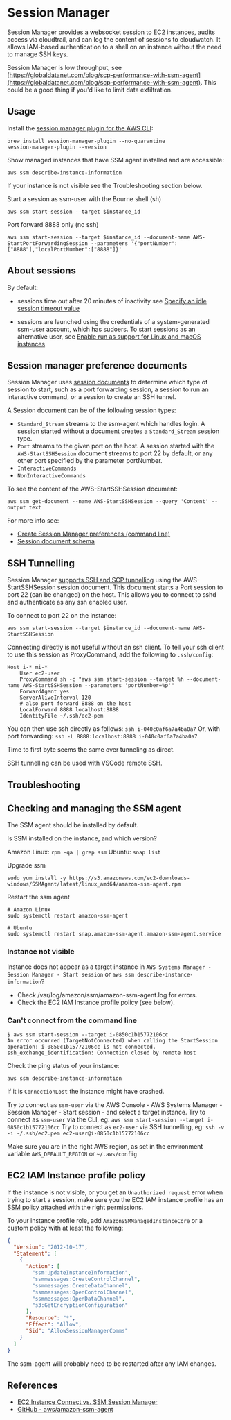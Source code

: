 # Session Manager

Session Manager provides a websocket session to EC2 instances, audits access via cloudtrail, and can log the content of sessions to cloudwatch. It allows IAM-based authentication to a shell on an instance without the need to manage SSH keys.

Session Manager is low throughput, see [https://globaldatanet.com/blog/scp-performance-with-ssm-agent](https://globaldatanet.com/blog/scp-performance-with-ssm-agent). This could be a good thing if you'd like to limit data exfiltration.

## Usage

Install the [session manager plugin for the AWS CLI](https://docs.aws.amazon.com/systems-manager/latest/userguide/session-manager-working-with-install-plugin.html):

```
brew install session-manager-plugin --no-quarantine
session-manager-plugin --version
```

Show managed instances that have SSM agent installed and are accessible:

```
aws ssm describe-instance-information
```

If your instance is not visible see the Troubleshooting section below.

Start a session as ssm-user with the Bourne shell (sh)

```
aws ssm start-session --target $instance_id
```

Port forward 8888 only (no ssh)

```
aws ssm start-session --target $instance_id --document-name AWS-StartPortForwardingSession --parameters '{"portNumber":["8888"],"localPortNumber":["8888"]}'
```

## About sessions

By default:

- sessions time out after 20 minutes of inactivity see [Specify an idle session timeout value](https://docs.aws.amazon.com/systems-manager/latest/userguide/session-preferences-timeout.html)

- sessions are launched using the credentials of a system-generated ssm-user account, which has sudoers. To start sessions as an alternative user, see [Enable run as support for Linux and macOS instances](https://docs.aws.amazon.com/systems-manager/latest/userguide/session-preferences-run-as.html)

## Session manager preference documents

Session Manager uses [session documents](https://docs.aws.amazon.com/systems-manager/latest/userguide/sysman-ssm-docs.html) to determine which type of session to start, such as a port forwarding session, a session to run an interactive command, or a session to create an SSH tunnel.

A Session document can be of the following session types:

- `Standard_Stream` streams to the ssm-agent which handles login. A session started without a document creates a `Standard_Stream` session type.
- `Port` streams to the given port on the host. A session started with the `AWS-StartSSHSession` document streams to port 22 by default, or any other port specified by the parameter portNumber.
- `InteractiveCommands`
- `NonInteractiveCommands`

To see the content of the AWS-StartSSHSession document:

```
aws ssm get-document --name AWS-StartSSHSession --query 'Content' --output text
```

For more info see:

- [Create Session Manager preferences (command line)](https://docs.aws.amazon.com/systems-manager/latest/userguide/getting-started-create-preferences-cli.html)
- [Session document schema](https://docs.aws.amazon.com/systems-manager/latest/userguide/session-manager-schema.html)

## SSH Tunnelling

Session Manager [supports SSH and SCP tunnelling](https://aws.amazon.com/about-aws/whats-new/2019/07/session-manager-launches-tunneling-support-for-ssh-and-scp/) using the AWS-StartSSHSession session document. This document starts a Port session to port 22 (can be changed) on the host. This allows you to connect to sshd and authenticate as any ssh enabled user.

To connect to port 22 on the instance:

```
aws ssm start-session --target $instance_id --document-name AWS-StartSSHSession
```

Connecting directly is not useful without an ssh client. To tell your ssh client to use this session as ProxyCommand, add the following to `.ssh/config`:

```
Host i-* mi-*
    User ec2-user
    ProxyCommand sh -c "aws ssm start-session --target %h --document-name AWS-StartSSHSession --parameters 'portNumber=%p'"
    ForwardAgent yes
    ServerAliveInterval 120
    # also port forward 8888 on the host
    LocalForward 8888 localhost:8888
    IdentityFile ~/.ssh/ec2-pem
```

You can then use ssh directly as follows: `ssh i-040c0af6a7a4ba0a7`
Or, with port forwarding: `ssh -L 8888:localhost:8888 i-040c0af6a7a4ba0a7`

Time to first byte seems the same over tunneling as direct.

SSH tunnelling can be used with VSCode remote SSH.

## Troubleshooting

## Checking and managing the SSM agent

The SSM agent should be installed by default.

Is SSM installed on the instance, and which version?

Amazon Linux: `rpm -qa | grep ssm`
Ubuntu: `snap list`

Upgrade ssm

```
sudo yum install -y https://s3.amazonaws.com/ec2-downloads-windows/SSMAgent/latest/linux_amd64/amazon-ssm-agent.rpm
```

Restart the ssm agent

```
# Amazon Linux
sudo systemctl restart amazon-ssm-agent

# Ubuntu
sudo systemctl restart snap.amazon-ssm-agent.amazon-ssm-agent.service
```

### Instance not visible

Instance does not appear as a target instance in `AWS Systems Manager - Session Manager - Start session` or `aws ssm describe-instance-information`?

- Check /var/log/amazon/ssm/amazon-ssm-agent.log for errors.
- Check the EC2 IAM Instance profile policy (see below).

### Can't connect from the command line

```
$ aws ssm start-session --target i-0850c1b15772106cc
An error occurred (TargetNotConnected) when calling the StartSession operation: i-0850c1b15772106cc is not connected.
ssh_exchange_identification: Connection closed by remote host
```

Check the ping status of your instance:

```
aws ssm describe-instance-information
```

If it is `ConnectionLost` the instance might have crashed.

Try to connect as `ssm-user` via the AWS Console - AWS Systems Manager - Session Manager - Start session - and select a target instance.
Try to connect as `ssm-user` via the CLI, eg: `aws ssm start-session --target i-0850c1b15772106cc`
Try to connect as `ec2-user` via SSH tunnelling, eg: `ssh -v -i ~/.ssh/ec2.pem ec2-user@i-0850c1b15772106cc`

Make sure you are in the right AWS region, as set in the environment variable `AWS_DEFAULT_REGION` or `~/.aws/config`

## EC2 IAM Instance profile policy

If the instance is not visible, or you get an `Unauthorized request` error when trying to start a session, make sure you the EC2 IAM instance profile has an [SSM policy attached](https://docs.aws.amazon.com/systems-manager/latest/userguide/session-manager-getting-started-instance-profile.html) with the right permissions.

To your instance profile role, add `AmazonSSMManagedInstanceCore` or a custom policy with at least the following:

```json
{
  "Version": "2012-10-17",
  "Statement": [
    {
      "Action": [
        "ssm:UpdateInstanceInformation",
        "ssmmessages:CreateControlChannel",
        "ssmmessages:CreateDataChannel",
        "ssmmessages:OpenControlChannel",
        "ssmmessages:OpenDataChannel",
        "s3:GetEncryptionConfiguration"
      ],
      "Resource": "*",
      "Effect": "Allow",
      "Sid": "AllowSessionManagerComms"
    }
  ]
}
```

The ssm-agent will probably need to be restarted after any IAM changes.

## References

- [EC2 Instance Connect vs. SSM Session Manager](https://carriagereturn.nl/aws/ec2/ssh/connect/ssm/2019/07/26/connect.html)
- [GitHub - aws/amazon-ssm-agent](https://github.com/aws/amazon-ssm-agent)

